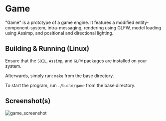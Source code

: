 # Game

"Game" is a prototype of a game engine. It features a modified entity-component-system, intra-messaging, rendering using GLFW, model loading using Assimp, and positional and directional lighting.

## Building & Running (Linux)

Ensure that the `SOIL`, `Assimp`, and `GLFW` packages are installed on your system.

Afterwards, simply run: `make` from the base directory.

To start the program, run `./build/game` from the base directory.

## Screenshot(s)

![game_screenshot](https://user-images.githubusercontent.com/1969739/142112215-70780a18-833a-44d6-9a73-f7cb1a02c0f2.png)
